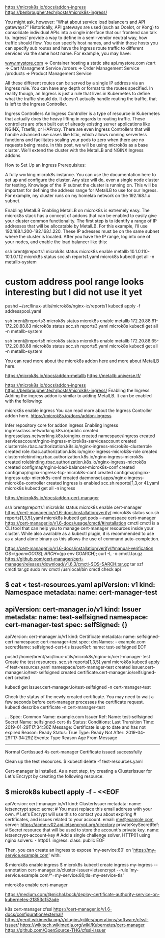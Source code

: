 https://microk8s.io/docs/addon-ingress
https://benbrougher.tech/posts/microk8s-ingress/

You might ask, however: “What about service load balancers and API gateways?” Historically, API gateways are used (such as Ocelot, or Kong) to consolidate individual APIs into a single interface that our frontend can talk to. Ingress’ provide a way to define in a semi-vendor neutral way, how traffic should flow. You can specify host names, and within those hosts you can specify sub routes and have the Ingress route traffic to different services via the same host name. For example, you may have:

www.mystore.com => Container hosting a static site
api.mystore.com
    /cart => Cart Managment Service
    /orders => Order Management Service
    /products => Product Management Service


All these different routes can be served by a single IP address via an Ingress rule. You can have any depth or format to the routes specified. In reality though, an Ingress is just a rule that lives in Kubernetes to define what the traffic should do. It doesn’t actually handle routing the traffic, that is left to the Ingress Controller.

Ingress Controllers
An Ingress Controller is a type of resource in Kubernetes that actually does the heavy lifting in regards to routing traffic. These controllers are often built out of already existing server applications like NGINX, Traefik, or HAProxy. There are even Ingress Controllers that will handle advanced use cases like Istio, which allows running serverless functions and facilitates scaling your pods to zero when there are no requests being made. In this post, we will be using microk8s as a base cluster. We’ll extend the cluster with the MetalLB and NGINX Ingress addons.

How to Set Up an Ingress
Prerequisites:

A fully working microk8s instance. You can use the documentation here to set up and configure the cluster. Any size will do, even a single node cluster for testing.
Knowlege of the IP subnet the cluster is running on. This will be important for defining the address range for MetalLB to use for our Ingress. For example, my cluster runs on my homelab network on the 192.168.1.x subnet.


Enabling MetalLB
Enabling MetalLB on microk8s is extremely easy. The microk8s stack has a concept of addons that can be enabled to easily give your cluster common functionality. The first step is to identify a range of IP addresses that will be allocatable by MetalLB. For this example, I’ll use 192.168.1.200-192.168.1.220. These IP adresses must be on the same subnet where the cluster is located. After you have the IP range, log into one of your nodes, and enable the load balancer like this:

ssh brent@reports1
microk8s status
microk8s enable metallb 10.1.0.110-10.1.0.112
microk8s status
scc.sh reports1.yaml microk8s
kubectl get all -n metallb-system
# custom address pool range looks interesting but I did not use it yet
pushd ~/src/linux-utils/microk8s/nginx-ic/reports1
kubectl apply -f addresspool.yaml


ssh brent@reports3
microk8s status
microk8s enable metallb 172.20.88.61-172.20.88.63
microk8s status
scc.sh reports3.yaml microk8s
kubectl get all -n metallb-system

ssh brent@reports5
microk8s status
microk8s enable metallb 172.20.88.65-172.20.88.68
microk8s status
scc.sh reports5.yaml microk8s
kubectl get all -n metallb-system


You can read more about the microk8s addon here and more about MetalLB here.

https://microk8s.io/docs/addon-metallb
https://metallb.universe.tf/

https://microk8s.io/docs/addon-ingress
https://benbrougher.tech/posts/microk8s-ingress/
Enabling the Ingress
Adding the ingress addon is similar to adding MetalLB. It can be enabled with the following:

microk8s enable ingress
You can read more about the Ingress Controller addon here.
https://microk8s.io/docs/addon-ingress

Infer repository core for addon ingress
Enabling Ingress
ingressclass.networking.k8s.io/public created
ingressclass.networking.k8s.io/nginx created
namespace/ingress created
serviceaccount/nginx-ingress-microk8s-serviceaccount created
clusterrole.rbac.authorization.k8s.io/nginx-ingress-microk8s-clusterrole created
role.rbac.authorization.k8s.io/nginx-ingress-microk8s-role created
clusterrolebinding.rbac.authorization.k8s.io/nginx-ingress-microk8s created
rolebinding.rbac.authorization.k8s.io/nginx-ingress-microk8s created
configmap/nginx-load-balancer-microk8s-conf created
configmap/nginx-ingress-tcp-microk8s-conf created
configmap/nginx-ingress-udp-microk8s-conf created
daemonset.apps/nginx-ingress-microk8s-controller created
Ingress is enabled
scc.sh reports[1,3,or 4].yaml microk8s
kubectl get all -n ingress


https://microk8s.io/docs/addon-cert-manager

ssh brent@reports1
microk8s status
microk8s enable cert-manager
https://cert-manager.io/v1.6-docs/installation/verify/
microk8s status
scc.sh reports[1,3,5].yaml microk8s
kubectl get pods --namespace cert-manager
https://cert-manager.io/v1.6-docs/usage/cmctl/#installation
cmctl
cmctl is a CLI tool that can help you to manage cert-manager resources inside your cluster.
While also available as a kubectl plugin, it is recommended to use as a stand alone binary as this allows the use of command auto-completion.

https://cert-manager.io/v1.6-docs/installation/verify/#manual-verification
OS=$(go env GOOS); ARCH=$(go env GOARCH); curl -L -o cmctl.tar.gz https://github.com/cert-manager/cert-manager/releases/download/v1.6.3/cmctl-$OS-$ARCH.tar.gz
tar xzf cmctl.tar.gz
sudo mv cmctl /usr/local/bin
cmctl check api

$ cat <<EOF > test-resources.yaml
apiVersion: v1
kind: Namespace
metadata:
  name: cert-manager-test
---
apiVersion: cert-manager.io/v1
kind: Issuer
metadata:
  name: test-selfsigned
  namespace: cert-manager-test
spec:
  selfSigned: {}
---
apiVersion: cert-manager.io/v1
kind: Certificate
metadata:
  name: selfsigned-cert
  namespace: cert-manager-test
spec:
  dnsNames:
    - example.com
  secretName: selfsigned-cert-tls
  issuerRef:
    name: test-selfsigned
EOF

pushd /home/brent/src/linux-utils/microk8s/nginx-ic/cert-manager-test
Create the test resources.
scc.sh reports[1,3,5].yaml microk8s
kubectl apply -f test-resources.yaml
namespace/cert-manager-test created
issuer.cert-manager.io/test-selfsigned created
certificate.cert-manager.io/selfsigned-cert created

kubectl get issuer.cert-manager.io/test-selfsigned -n cert-manager-test

Check the status of the newly created certificate. You may need to wait a few seconds before cert-manager processes the certificate request.
kubectl describe certificate -n cert-manager-test

...
Spec:
  Common Name:  example.com
  Issuer Ref:
    Name:       test-selfsigned
  Secret Name:  selfsigned-cert-tls
Status:
  Conditions:
    Last Transition Time:  2019-01-29T17:34:30Z
    Message:               Certificate is up to date and has not expired
    Reason:                Ready
    Status:                True
    Type:                  Ready
  Not After:               2019-04-29T17:34:29Z
Events:
  Type    Reason      Age   From          Message
  ----    ------      ----  ----          -------
  Normal  CertIssued  4s    cert-manager  Certificate issued successfully

Clean up the test resources.
$ kubectl delete -f test-resources.yaml




Cert-manager is installed. As a next step, try creating a ClusterIssuer
for Let's Encrypt by creating the following resource:

$ microk8s kubectl apply -f - <<EOF
---
apiVersion: cert-manager.io/v1
kind: ClusterIssuer
metadata:
  name: letsencrypt
spec:
  acme:
    # You must replace this email address with your own.
    # Let's Encrypt will use this to contact you about expiring
    # certificates, and issues related to your account.
    email: me@example.com
    server: https://acme-v02.api.letsencrypt.org/directory
    privateKeySecretRef:
      # Secret resource that will be used to store the account's private key.
      name: letsencrypt-account-key
    # Add a single challenge solver, HTTP01 using nginx
    solvers:
    - http01:
        ingress:
          class: public
EOF

Then, you can create an ingress to expose 'my-service:80' on 'https://my-service.example.com' with:

$ microk8s enable ingress
$ microk8s kubectl create ingress my-ingress     --annotation cert-manager.io/cluster-issuer=letsencrypt     --rule 'my-service.example.com/*=my-service:80,tls=my-service-tls'


microk8s enable cert-manager

https://medium.com/@michal.bock/deploy-certificate-authority-service-on-kubernetes-21853c152ade

k8s cert-manager cfssl
https://cert-manager.io/v1.6-docs/configuration/external/
https://gerrit.wikimedia.org/r/plugins/gitiles/operations/software/cfssl-issuer/
https://wikitech.wikimedia.org/wiki/Kubernetes/cert-manager
https://github.com/OpenSource-THG/cfssl-issuer
